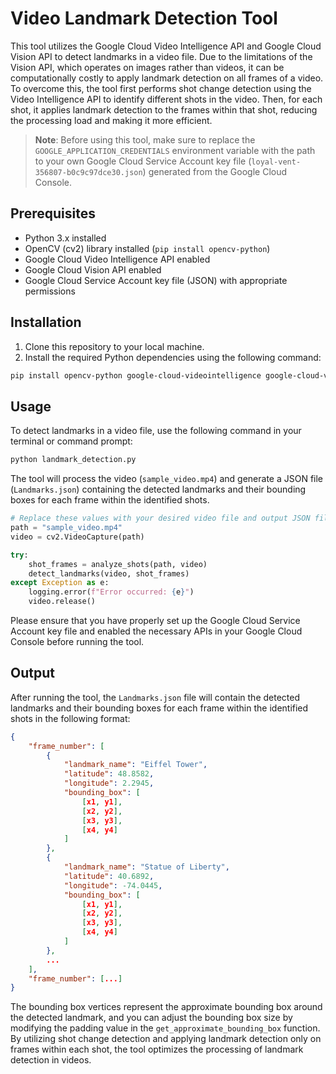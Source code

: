 # Video Landmark Detection Tool

This tool utilizes the Google Cloud Video Intelligence API and Google Cloud Vision API to detect landmarks in a video file. Due to the limitations of the Vision API, which operates on images rather than videos, it can be computationally costly to apply landmark detection on all frames of a video. To overcome this, the tool first performs shot change detection using the Video Intelligence API to identify different shots in the video. Then, for each shot, it applies landmark detection to the frames within that shot, reducing the processing load and making it more efficient.

> **Note**: Before using this tool, make sure to replace the `GOOGLE_APPLICATION_CREDENTIALS` environment variable with the path to your own Google Cloud Service Account key file (`loyal-vent-356807-b0c9c97dce30.json`) generated from the Google Cloud Console.

## Prerequisites

- Python 3.x installed
- OpenCV (cv2) library installed (`pip install opencv-python`)
- Google Cloud Video Intelligence API enabled
- Google Cloud Vision API enabled
- Google Cloud Service Account key file (JSON) with appropriate permissions

## Installation

1. Clone this repository to your local machine.
2. Install the required Python dependencies using the following command:

```bash
pip install opencv-python google-cloud-videointelligence google-cloud-vision
```

## Usage

To detect landmarks in a video file, use the following command in your terminal or command prompt:

```bash
python landmark_detection.py
```

The tool will process the video (`sample_video.mp4`) and generate a JSON file (`Landmarks.json`) containing the detected landmarks and their bounding boxes for each frame within the identified shots.

```python
# Replace these values with your desired video file and output JSON file paths
path = "sample_video.mp4"
video = cv2.VideoCapture(path)

try:
    shot_frames = analyze_shots(path, video)
    detect_landmarks(video, shot_frames)
except Exception as e:
    logging.error(f"Error occurred: {e}")
    video.release()
```

Please ensure that you have properly set up the Google Cloud Service Account key file and enabled the necessary APIs in your Google Cloud Console before running the tool.

## Output

After running the tool, the `Landmarks.json` file will contain the detected landmarks and their bounding boxes for each frame within the identified shots in the following format:

```json
{
    "frame_number": [
        {
            "landmark_name": "Eiffel Tower",
            "latitude": 48.8582,
            "longitude": 2.2945,
            "bounding_box": [
                [x1, y1],
                [x2, y2],
                [x3, y3],
                [x4, y4]
            ]
        },
        {
            "landmark_name": "Statue of Liberty",
            "latitude": 40.6892,
            "longitude": -74.0445,
            "bounding_box": [
                [x1, y1],
                [x2, y2],
                [x3, y3],
                [x4, y4]
            ]
        },
        ...
    ],
    "frame_number": [...]
}
```

The bounding box vertices represent the approximate bounding box around the detected landmark, and you can adjust the bounding box size by modifying the padding value in the `get_approximate_bounding_box` function. By utilizing shot change detection and applying landmark detection only on frames within each shot, the tool optimizes the processing of landmark detection in videos.